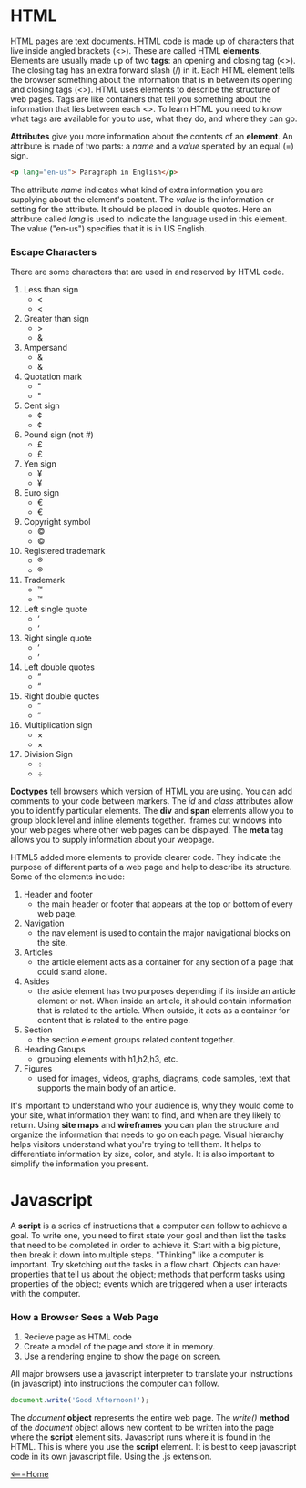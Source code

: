 # HTML

HTML pages are text documents. HTML code is made up of characters that live inside angled brackets (<>). These are called HTML **elements**. Elements are usually made up of two **tags**: an opening and closing tag (<>). The closing tag has an extra forward slash (/) in it. Each HTML element tells the browser something about the information that is in between its opening and closing tags (<>). HTML uses elements to describe the structure of web pages. Tags are like containers that tell you something about the information that lies between each <>. To learn HTML you need to know what tags are available for you to use, what they do, and where they can go.

**Attributes** give you more information about the contents of an **element**. An attribute is made of two parts: a _name_ and a _value_ sperated by an equal (=) sign.
```html
<p lang="en-us"> Paragraph in English</p>
```
The attribute _name_ indicates what kind of extra information you are supplying about the element's content. The _value_ is the information or setting for the attribute. It should be placed in double quotes. Here an attribute called _lang_ is used to indicate the language used in this element. The value ("en-us") specifies that it is in US English.

### Escape Characters

There are some characters that are used in and reserved by HTML code.

1. Less than sign
    - &lt;
    - &#60;
2. Greater than sign
    - &gt;
    - &amp;
3. Ampersand
    - &amp;
    - &#38;
4. Quotation mark
    - &quot;
    - &#34;
5. Cent sign
    - &cent;
    - &#162;
6. Pound sign (not #)
    - &pound;
    - &#163;
7. Yen sign
    - &yen;
    - &#165;
8. Euro sign
    - &euro;
    - &#8364;
9. Copyright symbol
    - &copy;
    - &#169;
10. Registered trademark
    - &reg;
    - &#174;
11. Trademark
    - &trade;
    - &#8482;
12. Left single quote
    - &lsquo;
    - &#8216;
13. Right single quote
    - &rsquo;
    - &#8217;
14. Left double quotes
    - &ldquo;
    - &#8220;
15. Right double quotes
    - &rdquo;
    - &#8221;
16. Multiplication sign
    - &times;
    - &#215;
17. Division Sign
    - &divide;
    - &#247;

**Doctypes** tell browsers which version of HTML you are using. You can add comments to your code between <!-- and --> markers. The _id_ and _class_ attributes allow you to identify particular elements. The **div** and **span** elements allow you to group block level and inline elements together. Iframes cut windows into your web pages where other web pages can be displayed. The **meta** tag allows you to supply information about your webpage.

HTML5 added more elements to provide clearer code. They indicate the purpose of different parts of a web page and help to describe its structure. Some of the elements include:

1. Header and footer
    - the main header or footer that appears at the top or bottom of every web page.
2. Navigation
    - the nav element is used to contain the major navigational blocks on the site.
3. Articles
    - the article element acts as a container for any section of a page that could stand alone.
4. Asides
    - the aside element has two purposes depending if its inside an article element or not. When inside an article, it should contain information that is related to the article. When outside, it acts as a container for content that is related to the entire page.
5. Section
    - the section element groups related content together.
6. Heading Groups
    - grouping elements with h1,h2,h3, etc.
7. Figures
    - used for images, videos, graphs, diagrams, code samples, text that supports the main body of an article.

It's important to understand who your audience is, why they would come to your site, what information they want to find, and when are they likely to return. Using **site maps** and **wireframes** you can plan the structure and organize the information that needs to go on each page. Visual hierarchy helps visitors understand what you're trying to tell them. It helps to differentiate information by size, color, and style. It is also important to simplify the information you present.

# Javascript

A **script** is a series of instructions that a computer can follow to achieve a goal. To write one, you need to first state your goal and then list the tasks that need to be completed in order to achieve it. Start with a big picture, then break it down into multiple steps. "Thinking" like a computer is important. Try sketching out the tasks in a flow chart. Objects can have: properties that tell us about the object; methods that perform tasks using properties of the object; events which are triggered when a user interacts with the computer.

### How a Browser Sees a Web Page

1. Recieve page as HTML code
2. Create a model of the page and store it in memory.
3. Use a rendering engine to show the page on screen.

All major browsers use a javascript interpreter to translate your instructions (in javascript) into instructions the computer can follow. 
```Javascript
document.write('Good Afternoon!');
```
The _document_ **object** represents the entire web page. The _write()_ **method** of the _document_ object allows new content to be written into the page where the **script** element sits. Javascript runs where it is found in the HTML. This is where you use the **script** element. It is best to keep javascript code in its own javascript file. Using the .js extension.

[<===Home](README.md)